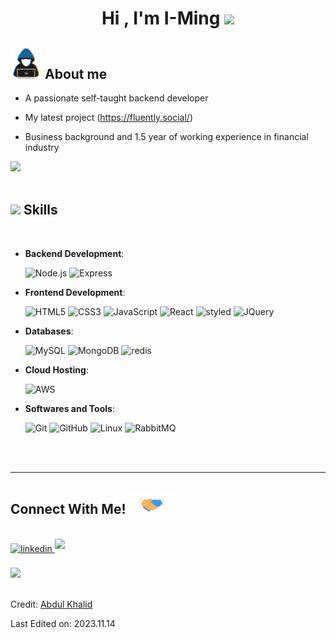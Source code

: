
<h1 align="center"><b>Hi , I'm I-Ming </b><img src="https://media.giphy.com/media/hvRJCLFzcasrR4ia7z/giphy.gif" width="35"></h1>


## <picture><img src="https://github.com/0xAbdulKhalid/0xAbdulKhalid/raw/main/assets/mdImages/about_me.gif" width = 50px></picture> **About me**

- A passionate self-taught backend developer

- My latest project (https://fluently.social/)

- Business background and 1.5 year of working experience in financial industry


<img src="https://user-images.githubusercontent.com/73097560/115834477-dbab4500-a447-11eb-908a-139a6edaec5c.gif"><br><br>

## <img src="https://media2.giphy.com/media/QssGEmpkyEOhBCb7e1/giphy.gif?cid=ecf05e47a0n3gi1bfqntqmob8g9aid1oyj2wr3ds3mg700bl&rid=giphy.gif" width ="25"><b> Skills</b>
<br>

<p align="center">

- **Backend Development**:
    
   ![Node.js](https://img.shields.io/badge/Node.js-43853D?style=for-the-badge&logo=node.js&logoColor=white)
   ![Express](https://img.shields.io/badge/Express.js-404D59?style=for-the-badge)
    
- **Frontend Development**:

   ![HTML5](https://img.shields.io/badge/HTML5%20-%23E34F26.svg?style=for-the-badge&logo=html5&logoColor=white)
   ![CSS3](https://img.shields.io/badge/CSS%20-%231572B6.svg?style=for-the-badge&logo=css3&logoColor=white)
   ![JavaScript](https://img.shields.io/badge/JavaScript%20-%23F7DF1E.svg?style=for-the-badge&logo=javascript&logoColor=black)
   ![React](https://img.shields.io/badge/React-20232A?style=for-the-badge&logo=react&logoColor=61DAFB)
   ![styled](https://img.shields.io/badge/styled--components-DB7093?style=for-the-badge&logo=styled-components&logoColor=white)
   ![JQuery](https://img.shields.io/badge/jQuery-0769AD?style=for-the-badge&logo=jquery&logoColor=white)

- **Databases**:

    ![MySQL](https://img.shields.io/badge/MySQL-005C84?style=for-the-badge&logo=mysql&logoColor=white)
![MongoDB](https://img.shields.io/badge/MongoDB-4EA94B?style=for-the-badge&logo=mongodb&logoColor=white)
![redis](https://img.shields.io/badge/redis-%23DD0031.svg?&style=for-the-badge&logo=redis&logoColor=white)
- **Cloud Hosting**:

    ![AWS](https://img.shields.io/badge/Amazon_AWS-FF9900?style=for-the-badge&logo=amazonaws&logoColor=white)

- **Softwares and Tools**:

    ![Git](https://img.shields.io/badge/git-%23F05033.svg?style=for-the-badge&logo=git&logoColor=white)
    ![GitHub](https://img.shields.io/badge/github-%23121011.svg?style=for-the-badge&logo=github&logoColor=white)
    ![Linux](https://img.shields.io/badge/Linux-FCC624?style=for-the-badge&logo=linux&logoColor=black) 
    ![RabbitMQ](https://img.shields.io/badge/rabbitmq-%23FF6600.svg?&style=for-the-badge&logo=rabbitmq&logoColor=white)


</p>

<br>
<br>

<!-- -----


## <img src="https://media.giphy.com/media/iY8CRBdQXODJSCERIr/giphy.gif" width="35"><b> Github Stats </b>
<br>

<div align="center" display="flex">
<img src="https://github-readme-stats.vercel.app/api?username=chiangming07&&theme=solarized-light&show_icons=true" width="350px"/>
<img src="https://github-readme-stats.vercel.app/api/top-langs/?username=chiangming07&&theme=solarized-light&layout=compact" width="350px">
</div>
<br>
<br>
-->
-----

## <b> Connect With Me!</b><img src="https://github.com/0xAbdulKhalid/0xAbdulKhalid/raw/main/assets/mdImages/handshake.gif" width ="80">
<br>
<div align='left'>

<a href="https://www.linkedin.com/in/chiangming/" target="_blank">
<img src="https://img.shields.io/badge/linkedin: Chiang I Ming -%2300acee.svg?color=405DE6&style=for-the-badge&logo=linkedin&logoColor=white" alt=linkedin style="margin-bottom: 5px;"/>
</a>


<a href="mailto:chiangming07@gmail.com" target="_blank">
<img src="https://img.shields.io/badge/gmail: chiangming07-%23EA4335.svg?style=for-the-badge&logo=gmail&logoColor=white" t=mail style="margin-bottom: 5px;" />
</a>
	

<br>
<br>
<img src="https://user-images.githubusercontent.com/73097560/115834477-dbab4500-a447-11eb-908a-139a6edaec5c.gif">
<br>
<br>

Credit: [Abdul Khalid](https://github.com/0xabdulkhalid)

Last Edited on: 2023.11.14
